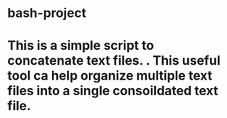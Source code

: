 # bash-project

# This is a simple script to concatenate text files. . This useful tool ca help organize multiple text files into a single consoildated text file. 